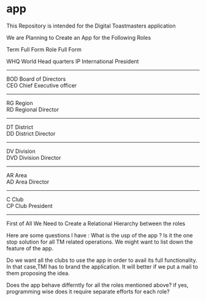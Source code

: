 # app

This Repository is intended for the Digital Toastmasters application

We are Planning to Create an App for the Following Roles


Term	Full Form	Role	Full Form

WHQ	World Head quarters	
IP	International President
________________________

BOD	Board of Directors	
CEO	Chief Executive officer
________________________
RG	Region	
RD	Regional Director
________________________
DT	District	
DD	District Director
________________________
DV	Division	
DVD	Division Director
________________________
AR	Area	
AD	Area Director
________________________
C	Club	
CP	Club President
________________________


First of All We Need to Create a Relational Hierarchy
between the roles

Here are some questions I have  : 
What is the  usp of the app ? Is it the one stop solution for all TM related operations. We might want to list down the feature of the app.

Do we want all the clubs to use the app in order to avail its full functionality. In that case,TMI has to brand the application. It will better if we put a mail to them proposing the idea.

Does the app behave differntly for all the roles mentioned above? if yes, programming wise does it require separate efforts for each role?
